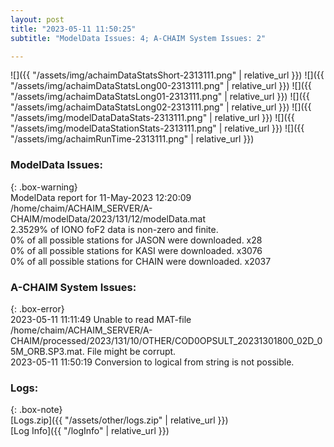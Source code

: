 ```yaml
---
layout: post
title: "2023-05-11 11:50:25"
subtitle: "ModelData Issues: 4; A-CHAIM System Issues: 2"

---
```


![]({{ "/assets/img/achaimDataStatsShort-2313111.png" | relative_url }})
![]({{ "/assets/img/achaimDataStatsLong00-2313111.png" | relative_url }})
![]({{ "/assets/img/achaimDataStatsLong01-2313111.png" | relative_url }})
![]({{ "/assets/img/achaimDataStatsLong02-2313111.png" | relative_url }})
![]({{ "/assets/img/modelDataDataStats-2313111.png" | relative_url }})
![]({{ "/assets/img/modelDataStationStats-2313111.png" | relative_url }})
![]({{ "/assets/img/achaimRunTime-2313111.png" | relative_url }})


### ModelData Issues:  
  
{: .box-warning}  
 ModelData report for 11-May-2023 12:20:09   
 /home/chaim/ACHAIM_SERVER/A-CHAIM/modelData/2023/131/12/modelData.mat   
 2.3529% of IONO foF2 data is non-zero and finite.   
 0% of all possible stations for JASON were downloaded. x28   
 0% of all possible stations for KASI were downloaded. x3076   
 0% of all possible stations for CHAIN were downloaded. x2037   
  
### A-CHAIM System Issues:  
  
{: .box-error}  
2023-05-11 11:11:49 Unable to read MAT-file /home/chaim/ACHAIM_SERVER/A-CHAIM/processed/2023/131/10/OTHER/COD0OPSULT_20231301800_02D_05M_ORB.SP3.mat. File might be corrupt.  
2023-05-11 11:50:19 Conversion to logical from string is not possible.  

### Logs:  
  
{: .box-note}  
[Logs.zip]({{ "/assets/other/logs.zip" | relative_url }})  
[Log Info]({{ "/logInfo" | relative_url }})  
